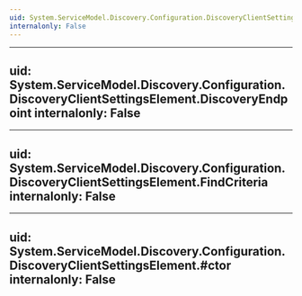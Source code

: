 ```yaml
---
uid: System.ServiceModel.Discovery.Configuration.DiscoveryClientSettingsElement
internalonly: False
---
```


---
uid: System.ServiceModel.Discovery.Configuration.DiscoveryClientSettingsElement.DiscoveryEndpoint
internalonly: False
---

---
uid: System.ServiceModel.Discovery.Configuration.DiscoveryClientSettingsElement.FindCriteria
internalonly: False
---

---
uid: System.ServiceModel.Discovery.Configuration.DiscoveryClientSettingsElement.#ctor
internalonly: False
---
